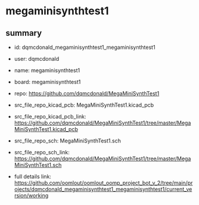 # megaminisynthtest1
 
## summary 
* id: dqmcdonald_megaminisynthtest1_megaminisynthtest1
* user: dqmcdonald
* name: megaminisynthtest1
* board: megaminisynthtest1
* repo: https://github.com/dqmcdonald/MegaMiniSynthTest1
* src_file_repo_kicad_pcb: MegaMiniSynthTest1.kicad_pcb
* src_file_repo_kicad_pcb_link: https://github.com/dqmcdonald/MegaMiniSynthTest1/tree/master/MegaMiniSynthTest1.kicad_pcb


* src_file_repo_sch: MegaMiniSynthTest1.sch
* src_file_repo_sch_link: https://github.com/dqmcdonald/MegaMiniSynthTest1/tree/master/MegaMiniSynthTest1.sch
* full details link: https://github.com/oomlout/oomlout_oomp_project_bot_v_2/tree/main/projects/dqmcdonald_megaminisynthtest1_megaminisynthtest1/current_version/working  







